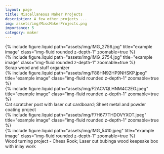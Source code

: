 ```yaml
---
layout: page
title: Miscellaneous Maker Projects
description: A few other projects ...
img: assets/img/MiscMakerProjects.png
importance: 5
category: maker
---
```


<div class="row justify-content-sm-center">
    <div class="col-sm mt-3 mt-md-0">
        {% include figure.liquid path="assets/img/IMG_2756.jpg"
    title="example image" class="img-fluid rounded z-depth-1"  zoomable=true %}
    </div>
    <div class="col-sm mt-3 mt-md-0">
        {% include figure.liquid path="assets/img/IMG_2754.jpg" title="example image" class="img-fluid rounded z-depth-1"  zoomable=true %}
    </div>
</div>
<div class="caption">
    Scrap wood and stuff organizer
</div>

<div class="row justify-content-sm-center">
    <div class="col-sm mt-3 mt-md-0">
        {% include figure.liquid
    path="assets/img/F88HN92HP9NHSKP.jpeg" title="example image"
    class="img-fluid rounded z-depth-1" zoomable=true %}
        </div>
    <div class="col-sm mt-3 mt-md-0">
        {% include figure.liquid
    path="assets/img/F2ACVQLHNM4C2EG.jpeg" title="example image"
    class="img-fluid rounded z-depth-1" zoomable=true %}
        </div>
 </div>
<div class="caption">
    Cat scratcher post with laser cut cardboard;    Sheet metal and powder coating project
 </div>

<div class="row justify-content-sm-center">
    <div class="col-sm mt-3 mt-md-0">
        {% include figure.liquid
    path="assets/img/F7H677THDOVYXOT.jpeg" title="example image"
    class="img-fluid rounded z-depth-1" zoomable=true %}
        </div>
    <div class="col-sm mt-3 mt-md-0">
        {% include figure.liquid path="assets/img/IMG_5410.jpeg"
    title="example image" class="img-fluid rounded z-depth-1" zoomable=true %}
        </div>
</div>
<div class="caption">
   Wood turning project - Chess Rook;   Laser cut bubinga wood keepsake box with inlay work
</div>
